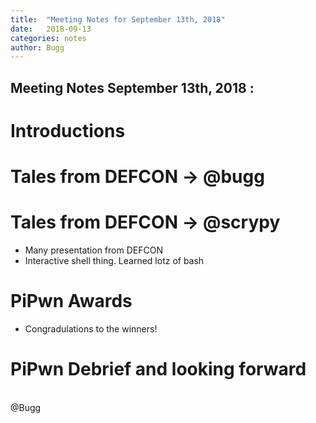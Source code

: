 ```yaml
---
title:  "Meeting Notes for September 13th, 2018"
date:   2018-09-13
categories: notes
author: Bugg
---
```

## Meeting Notes September 13th, 2018 :

# Introductions

# Tales from DEFCON -> @bugg

# Tales from DEFCON -> @scrypy
- Many presentation from DEFCON
- Interactive shell thing. Learned lotz of bash

# PiPwn Awards
- Congradulations to the winners!

# PiPwn Debrief and looking forward

<br>
@Bugg

